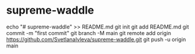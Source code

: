 # supreme-waddle
echo "# supreme-waddle" >> README.md
git init
git add README.md
git commit -m "first commit"
git branch -M main
git remote add origin https://github.com/SvetlanaIvleva/supreme-waddle.git
git push -u origin main
